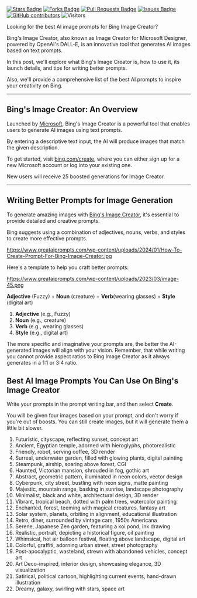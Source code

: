 <a href="https://github.com/drshahizan/Generative-AI-Playground/stargazers"><img src="https://img.shields.io/github/stars/drshahizan/Generative-AI-Playground" alt="Stars Badge"/></a>
<a href="https://github.com/drshahizan/Generative-AI-Playground/network/members"><img src="https://img.shields.io/github/forks/drshahizan/Generative-AI-Playground" alt="Forks Badge"/></a>
<a href="https://github.com/drshahizan/Generative-AI-Playground/pulls"><img src="https://img.shields.io/github/issues-pr/drshahizan/Generative-AI-Playground" alt="Pull Requests Badge"/></a>
<a href="https://github.com/drshahizan/Generative-AI-Playground"><img src="https://img.shields.io/github/issues/drshahizan/Generative-AI-Playground" alt="Issues Badge"/></a>
<a href="https://github.com/drshahizan/Generative-AI-Playground/graphs/contributors"><img alt="GitHub contributors" src="https://img.shields.io/github/contributors/drshahizan/Generative-AI-Playground?color=2b9348"></a>
![Visitors](https://api.visitorbadge.io/api/visitors?path=https%3A%2F%2Fgithub.com%2Fdrshahizan%2Generative-AI-Playground&labelColor=%23d9e3f0&countColor=%23697689&style=flat)


Looking for the best AI image prompts for Bing Image Creator?

Bing's Image Creator, also known as Image Creator for Microsoft Designer, powered by OpenAI's DALL-E, is an innovative tool that generates AI images based on text prompts.

In this post, we'll explore what Bing's Image Creator is, how to use it, its launch details, and tips for writing better prompts.

Also, we'll provide a comprehensive list of the best AI prompts to inspire your creativity on Bing.

---

## Bing's Image Creator: An Overview

Launched by [Microsoft](https://www.greataiprompts.com/guide/microsoft-bing-image-generator-what-is-it-how-to-use-it/), Bing's Image Creator is a powerful tool that enables users to generate AI images using text prompts.

By entering a descriptive text input, the AI will produce images that match the given description.

To get started, visit [bing.com/create](https://www.bing.com/create), where you can either sign up for a new Microsoft account or log into your existing one.

New users will receive 25 boosted generations for Image Creator.

---

## Writing Better Prompts for Image Generation

To generate amazing images with [Bing's Image Creator](https://www.greataiprompts.com/guide/microsoft-bing-image-generator-what-is-it-how-to-use-it/), it's essential to provide detailed and creative prompts.

Bing suggests using a combination of adjectives, nouns, verbs, and styles to create more effective prompts.

https://www.greataiprompts.com/wp-content/uploads/2024/01/How-To-Create-Prompt-For-Bing-Image-Creator.jpg

Here's a template to help you craft better prompts:

https://www.greataiprompts.com/wp-content/uploads/2023/03/image-45.png

**Adjective** (Fuzzy) + **Noun** (creature) + **Verb**(wearing glasses) + **Style** (digital art)

1. **Adjective** (e.g., Fuzzy)
2. **Noun** (e.g., creature)
3. **Verb** (e.g., wearing glasses)
4. **Style** (e.g., digital art)

The more specific and imaginative your prompts are, the better the AI-generated images will align with your vision. Remember, that while writing you cannot provide aspect ratios to Bing Image Creator as it always generates in a 1:1 or 3:4 ratio.

## Best AI Image Prompts You Can Use On Bing's Image Creator

Write your prompts in the prompt writing bar, and then select **Create**.

You will be given four images based on your prompt, and don't worry if you're out of boosts. You can still create images, but it will generate them a little bit slower.

1. Futuristic, cityscape, reflecting sunset, concept art
2. Ancient, Egyptian temple, adorned with hieroglyphs, photorealistic
3. Friendly, robot, serving coffee, 3D render
4. Surreal, underwater garden, filled with glowing plants, digital painting
5. Steampunk, airship, soaring above forest, CGI
6. Haunted, Victorian mansion, shrouded in fog, gothic art
7. Abstract, geometric pattern, illuminated in neon colors, vector design
8. Cyberpunk, city street, bustling with neon signs, matte painting
9. Majestic, mountain range, basking in sunrise, landscape photography
10. Minimalist, black and white, architectural design, 3D render
11. Vibrant, tropical beach, dotted with palm trees, watercolor painting
12. Enchanted, forest, teeming with magical creatures, fantasy art
13. Solar system, planets, orbiting in alignment, educational illustration
14. Retro, diner, surrounded by vintage cars, 1950s Americana
15. Serene, Japanese Zen garden, featuring a koi pond, ink drawing
16. Realistic, portrait, depicting a historical figure, oil painting
17. Whimsical, hot air balloon festival, floating above landscape, digital art
18. Colorful, graffiti, adorning urban street, street photography
19. Post-apocalyptic, wasteland, strewn with abandoned vehicles, concept art
20. Art Deco-inspired, interior design, showcasing elegance, 3D visualization
21. Satirical, political cartoon, highlighting current events, hand-drawn illustration
22. Dreamy, galaxy, swirling with stars, space art


